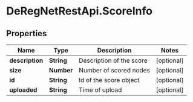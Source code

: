 # DeRegNetRestApi.ScoreInfo

## Properties
Name | Type | Description | Notes
------------ | ------------- | ------------- | -------------
**description** | **String** | Description of the score | [optional] 
**size** | **Number** | Number of scored nodes | [optional] 
**id** | **String** | Id of the score object | [optional] 
**uploaded** | **String** | Time of upload | [optional] 


